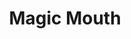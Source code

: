 ---
title: "Magic Mouth"
permalink: /spells/magic-mouth/
tags:
  - Spell
  - 2nd Level
  - Illusion
available_for:
  - Bard
  - Wizard
level: "2nd Level"
school: "Illusion"
range: "30 ft"
comp:
  - V
  - S
  - M
material: "a honeycomb and jade dust of at least 10 inches, the spell consumes."
duration: "Until Dispelled"
cast_time: "1 Minute"
ritual: true
description: |
  You plant a message to an object in the range of the spell. The message is verbalized when the trigger conditions are met. Choose an object that you see, and that is not worn or carried by another creature. Then say the message, which should not exceed 25 words but listening can take up to 10 minutes. Finally, establish the circumstances that trigger the spell to deliver your message.

  When these conditions are satisfied, a magical mouth appears on the object and it articulates the message imitating your voice, the same tone used during implantation of the message. If the selected object has a mouth or something that approaches such as the mouth of a statue, the magic mouth come alive at this point, giving the illusion that the words come from the mouth of the object.

  When you cast this spell, you may decide that the spell ends when the message is delivered or it can persist and repeat the message whenever circumstances occur.

  The triggering circumstance can be as general or as detailed as you like, though it must be based on visual or audible conditions that occur within 30 feet of the object. For example, you could instruct the mouth to speak when any creature moves within 30 feet of the object or when a silver bell rings within 30 feet of it.
excerpt: "You plant a message to an object in the range of the spell."
source: "Basic Rules"
---